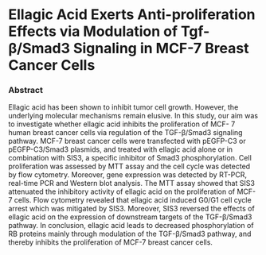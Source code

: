 # Ellagic Acid Exerts Anti-proliferation Effects via Modulation of Tgf-β/Smad3 Signaling in MCF-7 Breast Cancer Cells

### Abstract

Ellagic acid has been shown to inhibit tumor cell growth. However, the underlying molecular mechanisms remain elusive. In this study, our aim was to investigate whether ellagic acid inhibits the proliferation of MCF- 7 human breast cancer cells via regulation of the TGF-β/Smad3 signaling pathway. MCF-7 breast cancer cells were transfected with pEGFP-C3 or pEGFP-C3/Smad3 plasmids, and treated with ellagic acid alone or in combination with SIS3, a specific inhibitor of Smad3 phosphorylation. Cell proliferation was assessed by MTT assay and the cell cycle was detected by flow cytometry. Moreover, gene expression was detected by RT-PCR, real-time PCR and Western blot analysis. The MTT assay showed that SIS3 attenuated the inhibitory activity of ellagic acid on the proliferation of MCF-7 cells. Flow cytometry revealed that ellagic acid induced G0/G1 cell cycle arrest which was mitigated by SIS3. Moreover, SIS3 reversed the effects of ellagic acid on the expression of downstream targets of the TGF-β/Smad3 pathway. In conclusion, ellagic acid leads to decreased phosphorylation of RB proteins mainly through modulation of the TGF-β/Smad3 pathway, and thereby inhibits the proliferation of MCF-7 breast cancer cells. 